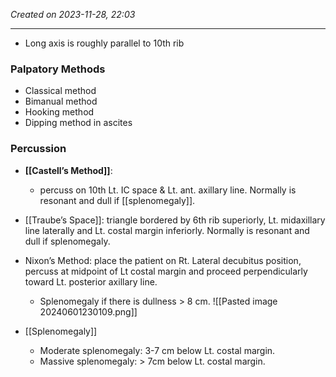 *Created on 2023-11-28, 22:03* 

---
- Long axis is roughly parallel to 10th rib

### Palpatory Methods
- Classical method
- Bimanual method
- Hooking method 
- Dipping method in ascites

### Percussion
- **[[Castell’s Method]]**: 
	- percuss on 10th Lt. IC space & Lt. ant. axillary line. Normally is resonant and dull if [[splenomegaly]]. 
- [[Traube’s Space]]: triangle bordered by 6th rib superiorly, Lt. midaxillary line laterally and Lt. costal margin inferiorly. Normally is resonant and dull if splenomegaly. 
- Nixon’s Method: place the patient on Rt. Lateral decubitus position, percuss at midpoint of Lt costal margin and proceed perpendicularly toward Lt. posterior axillary line. 
	- Splenomegaly if there is dullness > 8 cm.
![[Pasted image 20240601230109.png]]


- [[Splenomegaly]]
	- Moderate splenomegaly: 3-7 cm below Lt. costal margin. 
	- Massive splenomegaly: > 7cm below Lt. costal margin.
